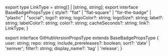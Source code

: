 export type LinkType =  string[] | [string, string];
export interface BaseBadgePropsType {
  style?: "flat" | "flat-square" | "for-the-badge" | "plastic" | "social";
  logo?: string;
  logoColor?: string;
  logoSize?: string;
  label?: string;
  labelColor?: string;
  color?: string;
  cacheSeconds?: string;
  link?: LinkType;
}

export interface GitHubVersionPropsType extends BaseBadgePropsType {
  user: string;
  repo: string;
  include_prereleases?: boolean;
  sort?: 'date' | 'semver';
  filter?: string;
  display_name?: 'tag' | 'release';
}